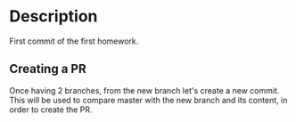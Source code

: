 # Description

First commit of the first homework.

## Creating a PR

Once having 2 branches, from the new branch let's create a new commit. This will be used to compare master with the new branch and its content, in order to create the PR.
